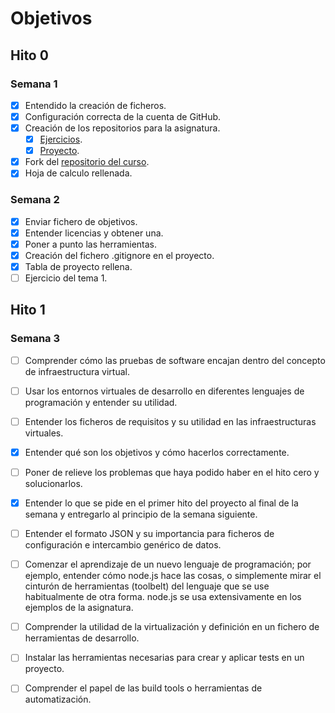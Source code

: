 # Objetivos

## Hito 0

### Semana 1

* [x] Entendido la creación de ficheros.
* [x] Configuración correcta de la cuenta de GitHub.
* [x] Creación de los repositorios para la asignatura.
  * [x] [Ejercicios](https://github.com/Thejokeri/IV-18-19-Ejercicios).
  * [x] [Proyecto](https://github.com/Thejokeri/IV-18-19-Proyecto).
* [x] Fork del [repositorio del curso](https://github.com/JJ/IV-18-19).
* [x] Hoja de calculo rellenada.

### Semana 2

* [x] Enviar fichero de objetivos.
* [x] Entender licencias y obtener una.
* [x] Poner a punto las herramientas.
* [x] Creación del fichero .gitignore en el proyecto.
* [x] Tabla de proyecto rellena.
* [ ] Ejercicio del tema 1.

## Hito 1
  
### Semana 3

* [ ] Comprender cómo las pruebas de software encajan dentro del concepto de infraestructura virtual.

* [ ] Usar los entornos virtuales de desarrollo en diferentes lenguajes de programación y entender su utilidad.

* [ ] Entender los ficheros de requisitos y su utilidad en las infraestructuras virtuales.
  
* [x] Entender qué son los objetivos y cómo hacerlos correctamente.
  
* [ ] Poner de relieve los problemas que haya podido haber en el hito cero y solucionarlos.
  
* [x] Entender lo que se pide en el primer hito del proyecto al final de la semana y entregarlo al principio de la semana siguiente.

* [ ] Entender el formato JSON y su importancia para ficheros de configuración e intercambio genérico de datos.

* [ ] Comenzar el aprendizaje de un nuevo lenguaje de programación; por ejemplo, entender cómo node.js hace las cosas, o simplemente mirar el cinturón de herramientas (toolbelt) del lenguaje que se use habitualmente de otra forma. node.js se usa extensivamente en los ejemplos de la asignatura.

* [ ] Comprender la utilidad de la virtualización y definición en un fichero de herramientas de desarrollo.

* [ ] Instalar las herramientas necesarias para crear y aplicar tests en un proyecto.

* [ ] Comprender el papel de las build tools o herramientas de automatización.